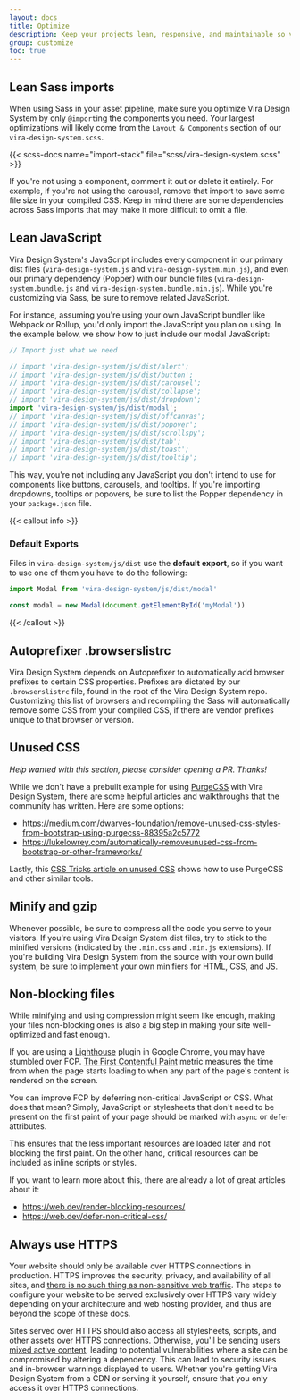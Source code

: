 ```yaml
---
layout: docs
title: Optimize
description: Keep your projects lean, responsive, and maintainable so you can deliver the best experience and focus on more important jobs.
group: customize
toc: true
---
```


## Lean Sass imports

When using Sass in your asset pipeline, make sure you optimize Vira Design System by only `@import`ing the components you need. Your largest optimizations will likely come from the `Layout & Components` section of our `vira-design-system.scss`.

{{< scss-docs name="import-stack" file="scss/vira-design-system.scss" >}}


If you're not using a component, comment it out or delete it entirely. For example, if you're not using the carousel, remove that import to save some file size in your compiled CSS. Keep in mind there are some dependencies across Sass imports that may make it more difficult to omit a file.

## Lean JavaScript

Vira Design System's JavaScript includes every component in our primary dist files (`vira-design-system.js` and `vira-design-system.min.js`), and even our primary dependency (Popper) with our bundle files (`vira-design-system.bundle.js` and `vira-design-system.bundle.min.js`). While you're customizing via Sass, be sure to remove related JavaScript.

For instance, assuming you're using your own JavaScript bundler like Webpack or Rollup, you'd only import the JavaScript you plan on using. In the example below, we show how to just include our modal JavaScript:

```js
// Import just what we need

// import 'vira-design-system/js/dist/alert';
// import 'vira-design-system/js/dist/button';
// import 'vira-design-system/js/dist/carousel';
// import 'vira-design-system/js/dist/collapse';
// import 'vira-design-system/js/dist/dropdown';
import 'vira-design-system/js/dist/modal';
// import 'vira-design-system/js/dist/offcanvas';
// import 'vira-design-system/js/dist/popover';
// import 'vira-design-system/js/dist/scrollspy';
// import 'vira-design-system/js/dist/tab';
// import 'vira-design-system/js/dist/toast';
// import 'vira-design-system/js/dist/tooltip';
```

This way, you're not including any JavaScript you don't intend to use for components like buttons, carousels, and tooltips. If you're importing dropdowns, tooltips or popovers, be sure to list the Popper dependency in your `package.json` file.

{{< callout info >}}
### Default Exports

Files in `vira-design-system/js/dist` use the **default export**, so if you want to use one of them you have to do the following:

```js
import Modal from 'vira-design-system/js/dist/modal'

const modal = new Modal(document.getElementById('myModal'))
```
{{< /callout >}}

## Autoprefixer .browserslistrc

Vira Design System depends on Autoprefixer to automatically add browser prefixes to certain CSS properties. Prefixes are dictated by our `.browserslistrc` file, found in the root of the Vira Design System repo. Customizing this list of browsers and recompiling the Sass will automatically remove some CSS from your compiled CSS, if there are vendor prefixes unique to that browser or version.

## Unused CSS

_Help wanted with this section, please consider opening a PR. Thanks!_

While we don't have a prebuilt example for using [PurgeCSS](https://github.com/FullHuman/purgecss) with Vira Design System, there are some helpful articles and walkthroughs that the community has written. Here are some options:

- <https://medium.com/dwarves-foundation/remove-unused-css-styles-from-bootstrap-using-purgecss-88395a2c5772>
- <https://lukelowrey.com/automatically-removeunused-css-from-bootstrap-or-other-frameworks/>

Lastly, this [CSS Tricks article on unused CSS](https://css-tricks.com/how-do-you-remove-unused-css-from-a-site/) shows how to use PurgeCSS and other similar tools.

## Minify and gzip

Whenever possible, be sure to compress all the code you serve to your visitors. If you're using Vira Design System dist files, try to stick to the minified versions (indicated by the `.min.css` and `.min.js` extensions). If you're building Vira Design System from the source with your own build system, be sure to implement your own minifiers for HTML, CSS, and JS.

## Non-blocking files

While minifying and using compression might seem like enough, making your files non-blocking ones is also a big step in making your site well-optimized and fast enough.

If you are using a [Lighthouse](https://developers.google.com/web/tools/lighthouse/) plugin in Google Chrome, you may have stumbled over FCP. [The First Contentful Paint](https://web.dev/fcp/) metric measures the time from when the page starts loading to when any part of the page's content is rendered on the screen.

You can improve FCP by deferring non-critical JavaScript or CSS. What does that mean? Simply, JavaScript or stylesheets that don't need to be present on the first paint of your page should be marked with `async` or `defer` attributes.

This ensures that the less important resources are loaded later and not blocking the first paint. On the other hand, critical resources can be included as inline scripts or styles.

If you want to learn more about this, there are already a lot of great articles about it:

- <https://web.dev/render-blocking-resources/>
- <https://web.dev/defer-non-critical-css/>

## Always use HTTPS

Your website should only be available over HTTPS connections in production. HTTPS improves the security, privacy, and availability of all sites, and [there is no such thing as non-sensitive web traffic](https://https.cio.gov/everything/). The steps to configure your website to be served exclusively over HTTPS vary widely depending on your architecture and web hosting provider, and thus are beyond the scope of these docs.

Sites served over HTTPS should also access all stylesheets, scripts, and other assets over HTTPS connections. Otherwise, you'll be sending users [mixed active content](https://developer.mozilla.org/en-US/docs/Web/Security/Mixed_content), leading to potential vulnerabilities where a site can be compromised by altering a dependency. This can lead to security issues and in-browser warnings displayed to users. Whether you're getting Vira Design System from a CDN or serving it yourself, ensure that you only access it over HTTPS connections.
